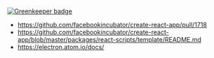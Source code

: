 #

[![Greenkeeper badge](https://badges.greenkeeper.io/thisconnect/cra-desktop.svg)](https://greenkeeper.io/)

- https://github.com/facebookincubator/create-react-app/pull/1718
- https://github.com/facebookincubator/create-react-app/blob/master/packages/react-scripts/template/README.md
- https://electron.atom.io/docs/
